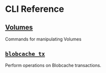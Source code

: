 # CLI Reference

## [Volumes](/doc/8.1_Volumes.md)
Commands for manipulating Volumes

## [`blobcache tx`](./8.2_Tx.md)
Perform operations on Blobcache transactions.
